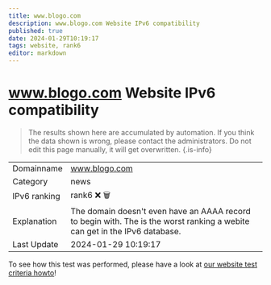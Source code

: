 ```yaml
---
title: www.blogo.com
description: www.blogo.com Website IPv6 compatibility
published: true
date: 2024-01-29T10:19:17
tags: website, rank6
editor: markdown
---
```


# www.blogo.com Website IPv6 compatibility

> The results shown here are accumulated by automation. If you think the data shown is wrong, please contact the administrators. 
> Do not edit this page manually, it will get overwritten.
{.is-info}


|   |   |
| - | - |
| Domainname | www.blogo.com
| Category | news |
| IPv6 ranking | rank6 :x: :wastebasket: |
| Explanation | The domain doesn't even have an AAAA record to begin with. The is the worst ranking a webite can get in the IPv6 database. |
| Last Update | 2024-01-29 10:19:17 |

To see how this test was performed, please have a look at [our website test criteria howto](/howto/testcriteria/website)!

